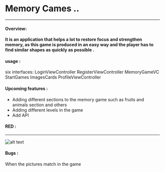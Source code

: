 # Memory Cames ..
------------

####  Overview:
**It is an application that helps a lot to restore focus and strengthen memory, as this game is produced in an easy way and the player has to find similar shapes as quickly as possible
.**


#### usage :

six interfaces:
LoginViewController
RegisterViewController
MemoryGameVC
StartGames
ImagesCards
ProfileViewController

#### Upcoming features :
- Adding different sections to the memory game such as fruits and animals section and others
- Adding different levels in the game
- Add API

#### RED :
------------

![alt text](https://g.top4top.io/p_2158ipx7t1.png)

#### Bugs :

When the pictures match in the game 
